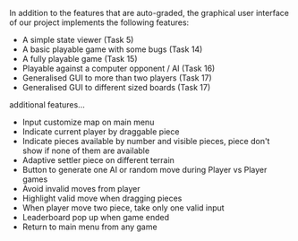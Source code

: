 In addition to the features that are auto-graded, the graphical user interface
of our project implements the following features:

 - A simple state viewer (Task 5)
 - A basic playable game with some bugs (Task 14)
 - A fully playable game (Task 15)
 - Playable against a computer opponent / AI (Task 16)
 - Generalised GUI to more than two players (Task 17)
 - Generalised GUI to different sized boards (Task 17)

additional features...

 - Input customize map on main menu
 - Indicate current player by draggable piece
 - Indicate pieces available by number and visible pieces, piece don't show if none of them are available
 - Adaptive settler piece on different terrain
 - Button to generate one AI or random move during Player vs Player games
 - Avoid invalid moves from player
 - Highlight valid move when dragging pieces
 - When player move two piece, take only one valid input
 - Leaderboard pop up when game ended
 - Return to main menu from any game
